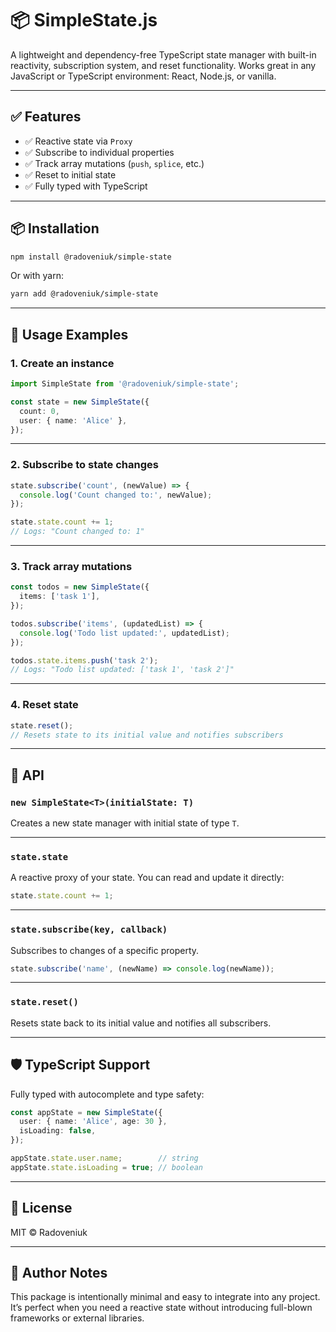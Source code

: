 # 📦 SimpleState.js

A lightweight and dependency-free TypeScript state manager with built-in reactivity, subscription system, and reset functionality. Works great in any JavaScript or TypeScript environment: React, Node.js, or vanilla.

---

## ✅ Features

- ✅ Reactive state via `Proxy`
- ✅ Subscribe to individual properties
- ✅ Track array mutations (`push`, `splice`, etc.)
- ✅ Reset to initial state
- ✅ Fully typed with TypeScript

---

## 📦 Installation

```bash
npm install @radoveniuk/simple-state
```

Or with yarn:

```bash
yarn add @radoveniuk/simple-state
```
---

## 🚀 Usage Examples

### 1. Create an instance

```ts
import SimpleState from '@radoveniuk/simple-state';

const state = new SimpleState({
  count: 0,
  user: { name: 'Alice' },
});
```

---

### 2. Subscribe to state changes

```ts
state.subscribe('count', (newValue) => {
  console.log('Count changed to:', newValue);
});

state.state.count += 1;
// Logs: "Count changed to: 1"
```

---

### 3. Track array mutations

```ts
const todos = new SimpleState({
  items: ['task 1'],
});

todos.subscribe('items', (updatedList) => {
  console.log('Todo list updated:', updatedList);
});

todos.state.items.push('task 2');
// Logs: "Todo list updated: ['task 1', 'task 2']"
```

---

### 4. Reset state

```ts
state.reset();
// Resets state to its initial value and notifies subscribers
```

---

## 🧩 API

### `new SimpleState<T>(initialState: T)`

Creates a new state manager with initial state of type `T`.

---

### `state.state`

A reactive proxy of your state. You can read and update it directly:

```ts
state.state.count += 1;
```

---

### `state.subscribe(key, callback)`

Subscribes to changes of a specific property.

```ts
state.subscribe('name', (newName) => console.log(newName));
```

---

### `state.reset()`

Resets state back to its initial value and notifies all subscribers.

---

## 🛡 TypeScript Support

Fully typed with autocomplete and type safety:

```ts
const appState = new SimpleState({
  user: { name: 'Alice', age: 30 },
  isLoading: false,
});

appState.state.user.name;        // string
appState.state.isLoading = true; // boolean
```

---

## 📄 License

MIT © Radoveniuk

---

## 🧠 Author Notes

This package is intentionally minimal and easy to integrate into any project. It’s perfect when you need a reactive state without introducing full-blown frameworks or external libraries.